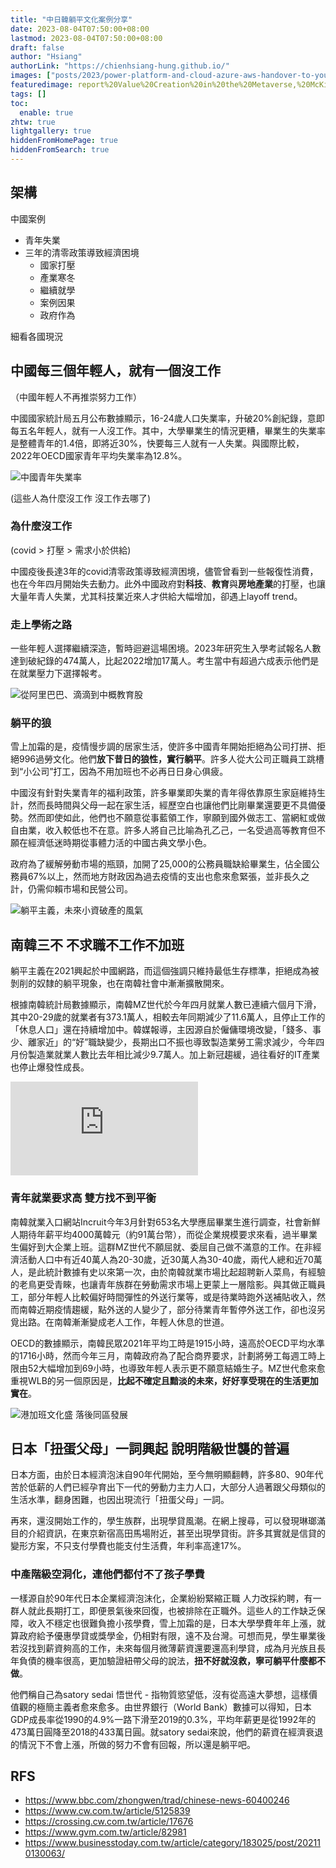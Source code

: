 ```yaml
---
title: "中日韓躺平文化案例分享"
date: 2023-08-04T07:50:00+08:00
lastmod: 2023-08-04T07:50:00+08:00
draft: false
author: "Hsiang"
authorLink: "https://chienhsiang-hung.github.io/"
images: ["posts/2023/power-platform-and-cloud-azure-aws-handover-to-your-colleagues/report%20Value%20Creation%20in%20the%20Metaverse,%20McKinsey,%20June%202022.jpg"]
featuredimage: report%20Value%20Creation%20in%20the%20Metaverse,%20McKinsey,%20June%202022.jpg
tags: []
toc:
  enable: true
zhtw: true
lightgallery: true
hiddenFromHomePage: true
hiddenFromSearch: true
---
```

## 架構
中國案例
- 青年失業
- 三年的清零政策導致經濟困境
  - 國家打壓
  - 產業寒冬
  - 繼續就學
  - 案例因果
  - 政府作為

細看各國現況
## 中國每三個年輕人，就有一個沒工作
（中國年輕人不再推崇努力工作）

中國國家統計局五月公布數據顯示，16-24歲人口失業率，升破20%創紀錄，意即每五名年輕人，就有一人沒工作。其中，大學畢業生的情況更糟，畢業生的失業率是整體青年的1.4倍，即將近30%，快要每三人就有一人失業。與國際比較，2022年OECD國家青年平均失業率為12.8%。

![中國青年失業率](https://image1.thenewslens.com/2022/9/7lfmpgdzqieup32anwh380oxufarqd.jpg?auto=compress&q=80&w=1080 "中國青年失業率")

(這些人為什麼沒工作 沒工作去哪了)
### 為什麼沒工作
(covid > 打壓 > 需求小於供給)

中國疫後長達3年的covid清零政策導致經濟困境，儘管曾看到一些報復性消費，也在今年四月開始失去動力。此外中國政府對**科技**、**教育**與**房地產業**的打壓，也讓大量年青人失業，尤其科技業近來人才供給大幅增加，卻遇上layoff trend。

### 走上學術之路
一些年輕人選擇繼續深造，暫時迴避這場困境。2023年研究生入學考試報名人數達到破紀錄的474萬人，比起2022增加17萬人。考生當中有超過六成表示他們是在就業壓力下選擇報考。

![從阿里巴巴、滴滴到中概教育股](https://static.wealth.com.tw/b8d31cae94efe4ece143e33fcad6f5b932bca7cc.jpg "從阿里巴巴、滴滴到中概教育股")

### 躺平的狼
雪上加霜的是，疫情慢步調的居家生活，使許多中國青年開始拒絕為公司打拼、拒絕996過勞文化。他們**放下昔日的狼性，實行躺平**。許多人從大公司正職員工跳槽到“小公司”打工，因為不用加班也不必再日日身心俱疲。

中國沒有針對失業青年的福利政策，許多畢業即失業的青年得依靠原生家庭維持生計，然而長時間與父母一起在家生活，經歷空白也讓他們比剛畢業還要更不具備優勢。然而即使如此，他們也不願意從事藍領工作，寧願到國外做志工、當網紅或做自由業，收入較低也不在意。許多人將自己比喻為孔乙己，一名受過高等教育但不願在經濟低迷時期從事體力活的中國古典文學小色。

政府為了緩解勞動市場的瓶頸，加開了25,000的公務員職缺給畢業生，佔全國公務員67%以上，然而地方財政因為過去疫情的支出也愈來愈緊張，並非長久之計，仍需仰賴市場和民營公司。

![躺平主義，未來小資破產的風氣](https://images.vocus.cc/fa66f1e6-2c6a-46c6-b179-2695c9629e95.jpeg "躺平主義，未來小資破產的風氣")

## 南韓三不 不求職不工作不加班
躺平主義在2021興起於中國網路，而這個強調只維持最低生存標準，拒絕成為被剝削的奴隸的躺平現象，也在南韓社會中漸漸擴散開來。

根據南韓統計局數據顯示，南韓MZ世代於今年四月就業人數已連續六個月下滑，其中20-29歲的就業者有373.1萬人，相較去年同期減少了11.6萬人，且停止工作的「休息人口」還在持續增加中。韓媒報導，主因源自於僱傭環境改變，「錢多、事少、離家近」的“好”職缺變少，長期出口不振也導致製造業勞工需求減少，今年四月份製造業就業人數比去年相比減少9.7萬人。加上新冠趨緩，過往看好的IT產業也停止爆發性成長。

![韓出口連七黑 三年來最慘](https://pgw.udn.com.tw/gw/photo.php?u=https://uc.udn.com.tw/photo/2023/05/02/2/21682154.jpg&x=0&y=0&sw=0&sh=0&sl=W&fw=800&exp=3600 "韓出口連七黑 三年來最慘")

### 青年就業要求高 雙方找不到平衡
南韓就業入口網站Incruit今年3月針對653名大學應屆畢業生進行調查，社會新鮮人期待年薪平均4000萬韓元（約91萬台幣），而從企業規模要求來看，過半畢業生偏好到大企業上班。這群MZ世代不願屈就、委屈自己做不滿意的工作。在非經濟活動人口中有近40萬人為20-30歲，近30萬人為30-40歲，兩代人總和近70萬人，是此統計數據有史以來第一次，由於南韓就業市場比起超聘新人菜鳥，有經驗的老鳥更受青睞，也讓青年族群在勞動需求市場上更蒙上一層陰影。與其做正職員工，部分年輕人比較偏好時間彈性的外送行業等，或是待業時跑外送補貼收入，然而南韓近期疫情趨緩，點外送的人變少了，部分待業青年暫停外送工作，卻也沒另覓出路。在南韓漸漸變成老人工作，年輕人休息的世道。

OECD的數據顯示，南韓民眾2021年平均工時是1915小時，遠高於OECD平均水準的1716小時，然而今年三月，南韓政府為了配合商界要求，計劃將勞工每週工時上限由52大幅增加到69小時，也導致年輕人表示更不願意結婚生子。MZ世代愈來愈重視WLB的另一個原因是，**比起不確定且黯淡的未來，好好享受現在的生活更加實在**。

![港加班文化盛 落後同區發展](https://s.yimg.com/ny/api/res/1.2/qsjh8ZF7taqrF8fpDUAEtw--/YXBwaWQ9aGlnaGxhbmRlcjt3PTY0MDtoPTM2OQ--/https://media.zenfs.com/en_us/News/hket/HKET_20161229_A21_01_b.jpg "港加班文化盛 落後同區發展")

## 日本「扭蛋父母」一詞興起 說明階級世襲的普遍
日本方面，由於日本經濟泡沫自90年代開始，至今無明顯翻轉，許多80、90年代苦於低薪的人們已經孕育出下一代的勞動力主力人口，大部分人過著跟父母類似的生活水準，翻身困難，也因出現流行「扭蛋父母」一詞。

再來，還沒開始工作的，學生族群，出現學貸風潮。在網上搜尋，可以發現琳瑯滿目的介紹資訊，在東京新宿高田馬場附近，甚至出現學貸街。許多其實就是信貸的變形方案，不只支付學費也能支付生活費，年利率高達17%。
### 中產階級空洞化，連他們都付不了孩子學費
一樣源自於90年代日本企業經濟泡沫化，企業紛紛緊縮正職
人力改採約聘，有一群人就此長期打工，即便景氣後來回復，也被排除在正職外。這些人的工作缺乏保障，收入不穩定也很難負擔小孩學費，雪上加霜的是，日本大學學費年年上漲，就算政府給予優惠學貸或獎學金，仍相對有限，遠不及台灣。可想而見，學生畢業後若沒找到薪資夠高的工作，未來每個月微薄薪資還要還高利學貸，成為月光族且長年負債的機率很高，更加驗證紐帶父母的說法，**扭不好就沒救，寧可躺平什麼都不做**。

他們稱自己為satory sedai 悟世代 - 指物質慾望低，沒有從高遠大夢想，這樣價值觀的極簡主義者愈來愈多。由世界銀行（World Bank）數據可以得知，日本GDP成長率從1990的4.9%一路下滑至2019的0.3%，平均年薪更是從1992年的473萬日圓降至2018的433萬日圓。就satory sedai來說，他們的薪資在經濟衰退的情況下不會上漲，所做的努力不會有回報，所以還是躺平吧。


## RFS
- https://www.bbc.com/zhongwen/trad/chinese-news-60400246
- https://www.cw.com.tw/article/5125839
- https://crossing.cw.com.tw/article/17676
- https://www.gvm.com.tw/article/82981
- https://www.businesstoday.com.tw/article/category/183025/post/202110130063/